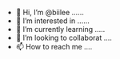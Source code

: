 - 👋 Hi, I’m @biilee ......
- 👀 I’m interested in ......
- 🌱 I’m currently learning .....
- 💞️ I’m looking to collaborat ....
- 📫 How to reach me ....

<!---
biilee/biilee is a ✨ special ✨ repository because its `README.md` (this file) appears on your GitHub profile.
You can click the Preview link to take a look at your changes.
--->
